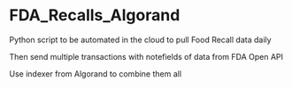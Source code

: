 # FDA_Recalls_Algorand

Python script to be automated in the cloud to pull Food Recall data daily

Then send multiple transactions with notefields of data from FDA Open API

Use indexer from Algorand to combine them all

